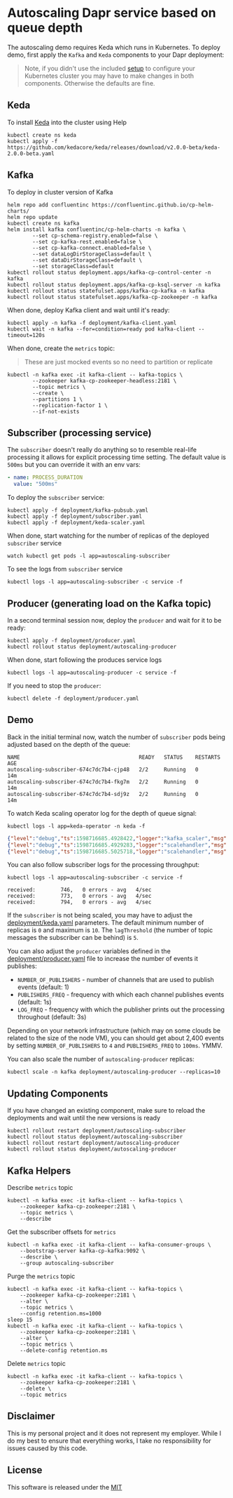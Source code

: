 # Autoscaling Dapr service based on queue depth 

The autoscaling demo requires Keda which runs in Kubernetes. To deploy demo, first apply the `Kafka` and `Keda` components to your Dapr deployment:

> Note, if you didn't use the included [setup](../setup) to configure your Kubernetes cluster you may have to make changes in both components. Otherwise the defaults are fine. 

## Keda 

To install [Keda](https://github.com/kedacore/keda) into the cluster using Help

```shell
kubectl create ns keda
kubectl apply -f https://github.com/kedacore/keda/releases/download/v2.0.0-beta/keda-2.0.0-beta.yaml
```

## Kafka 

To deploy in cluster version of Kafka

```shell
helm repo add confluentinc https://confluentinc.github.io/cp-helm-charts/
helm repo update
kubectl create ns kafka
helm install kafka confluentinc/cp-helm-charts -n kafka \
		--set cp-schema-registry.enabled=false \
		--set cp-kafka-rest.enabled=false \
		--set cp-kafka-connect.enabled=false \
		--set dataLogDirStorageClass=default \
		--set dataDirStorageClass=default \
		--set storageClass=default
kubectl rollout status deployment.apps/kafka-cp-control-center -n kafka
kubectl rollout status deployment.apps/kafka-cp-ksql-server -n kafka
kubectl rollout status statefulset.apps/kafka-cp-kafka -n kafka
kubectl rollout status statefulset.apps/kafka-cp-zookeeper -n kafka
```

When done, deploy Kafka client and wait until it's ready:

```shell
kubectl apply -n kafka -f deployment/kafka-client.yaml
kubectl wait -n kafka --for=condition=ready pod kafka-client --timeout=120s
```

When done, create the `metrics` topic: 

> These are just mocked events so no need to partition or replicate

```shell
kubectl -n kafka exec -it kafka-client -- kafka-topics \
		--zookeeper kafka-cp-zookeeper-headless:2181 \
		--topic metrics \
		--create \
		--partitions 1 \
		--replication-factor 1 \
		--if-not-exists
```

## Subscriber (processing service)

The `subscriber` doesn't really do anything so to resemble real-life processing it allows for explicit processing time setting. The default value is `500ms` but you can override it with an env vars:

```yaml
- name: PROCESS_DURATION
  value: "500ms"
```

To deploy the `subscriber` service:

```shell
kubectl apply -f deployment/kafka-pubsub.yaml
kubectl apply -f deployment/subscriber.yaml
kubectl apply -f deployment/keda-scaler.yaml
```

When done, start watching for the number of replicas of the deployed `subscriber` service 

```shell
watch kubectl get pods -l app=autoscaling-subscriber
```

To see the logs from `subscriber` service 

```shell
kubectl logs -l app=autoscaling-subscriber -c service -f
```

## Producer (generating load on the Kafka topic)

In a second terminal session now, deploy the `producer` and wait for it to be ready:

```shell
kubectl apply -f deployment/producer.yaml
kubectl rollout status deployment/autoscaling-producer
```

When done, start following the produces service logs 

```shell
kubectl logs -l app=autoscaling-producer -c service -f
```

If you need to stop the `producer`:

```shell
kubectl delete -f deployment/producer.yaml
```

## Demo 

Back in the initial terminal now, watch the number of `subscriber` pods being adjusted based on the depth of the queue:

```shell
NAME                                      READY   STATUS    RESTARTS   AGE
autoscaling-subscriber-674c7dc7b4-cjp48   2/2     Running   0          14m
autoscaling-subscriber-674c7dc7b4-fkg7m   2/2     Running   0          14m
autoscaling-subscriber-674c7dc7b4-sdj9z   2/2     Running   0          14m
```

To watch Keda scaling operator log for the depth of queue signal:

```shell
kubectl logs -l app=keda-operator -n keda -f
```

```json
{"level":"debug","ts":1598716685.4928422,"logger":"kafka_scaler","msg":"Group autoscaling has a lag of 2 for topic messages and partition 0\n"}
{"level":"debug","ts":1598716685.4929283,"logger":"scalehandler","msg":"Scaler for scaledObject is active","ScaledObject.Namespace":"default","ScaledObject.Name":"queue-outoscaling-scaler","ScaledObject.ScaleType":"deployment","Scaler":{}}
{"level":"debug","ts":1598716685.5025718,"logger":"scalehandler","msg":"ScaledObject's Status was properly updated","ScaledObject.Namespace":"default","ScaledObject.Name":"queue-outoscaling-scaler","ScaledObject.ScaleType":"deployment"}
```

You can also follow subscriber logs for the processing throughput:

```shell
kubectl logs -l app=autoscaling-subscriber -c service -f 
```

```shell
received:        746,   0 errors - avg   4/sec
received:        773,   0 errors - avg   4/sec
received:        794,   0 errors - avg   4/sec
```


If the `subscriber` is not being scaled, you may have to adjust the [deployment/keda.yaml](deployment/keda.yaml) parameters. The default minimum number of replicas is `0` and maximum is `10`. The `lagThreshold` (the number of topic messages the subscriber can be behind) is `5`.

You can also adjust the `producer` variables defined in the [deployment/producer.yaml](./deployment/producer.yaml) file to increase the number of events it publishes: 

* `NUMBER_OF_PUBLISHERS` - number of channels that are used to publish events (default: 1)
* `PUBLISHERS_FREQ` - frequency with which each channel publishes events (default: 1s) 
* `LOG_FREQ` - frequency with which the publisher prints out the processing throughout (default: 3s)

Depending on your network infrastructure (which may on some clouds be related to the size of the node VM), you can should get about 2,400 events by setting `NUMBER_OF_PUBLISHERS` to `4` and `PUBLISHERS_FREQ` to `100ms`. YMMV.

You can also scale the number of `autoscaling-producer` replicas:

```shell
kubectl scale -n kafka deployment/autoscaling-producer --replicas=10 
```

## Updating Components 

If you have changed an existing component, make sure to reload the deployments and wait until the new versions is ready

```shell
kubectl rollout restart deployment/autoscaling-subscriber
kubectl rollout status deployment/autoscaling-subscriber
kubectl rollout restart deployment/autoscaling-producer
kubectl rollout status deployment/autoscaling-producer
```

## Kafka Helpers 

Describe `metrics` topic

```shell
kubectl -n kafka exec -it kafka-client -- kafka-topics \
	--zookeeper kafka-cp-zookeeper:2181 \
	--topic metrics \
	--describe
```

Get the subscriber offsets for `metrics`

```shell
kubectl -n kafka exec -it kafka-client -- kafka-consumer-groups \
	--bootstrap-server kafka-cp-kafka:9092 \
	--describe \
	--group autoscaling-subscriber
```

Purge the `metrics` topic

```shell
kubectl -n kafka exec -it kafka-client -- kafka-topics \
	--zookeeper kafka-cp-zookeeper:2181 \
	--alter \
	--topic metrics \
	--config retention.ms=1000
sleep 15
kubectl -n kafka exec -it kafka-client -- kafka-topics \
	--zookeeper kafka-cp-zookeeper:2181 \
	--alter \
	--topic metrics \
	--delete-config retention.ms
```

Delete `metrics` topic

```shell
kubectl -n kafka exec -it kafka-client -- kafka-topics \
	--zookeeper kafka-cp-zookeeper:2181 \
	--delete \
	--topic metrics
```

## Disclaimer

This is my personal project and it does not represent my employer. While I do my best to ensure that everything works, I take no responsibility for issues caused by this code.

## License

This software is released under the [MIT](../LICENSE)
